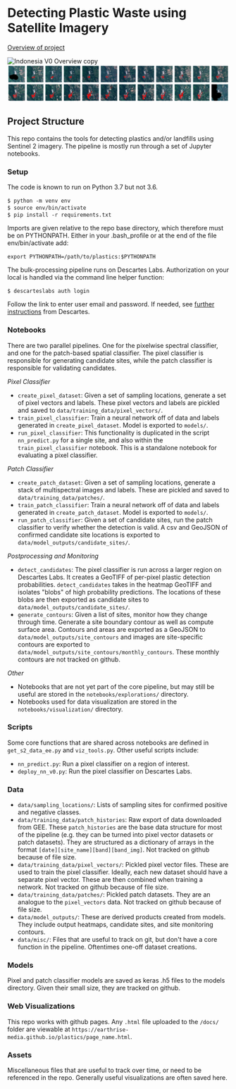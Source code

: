 # Detecting Plastic Waste using Satellite Imagery
[Overview of project](https://gpw.earthrise.media/)

![Indonesia V0 Overview copy](https://user-images.githubusercontent.com/13071901/126748336-1587fe8f-4286-4bc5-802d-167e07785411.png)
![Temesi Contours through Time](./assets/Temesi%202019-2020%20Preds%20Transparent.png)


## Project Structure
This repo contains the tools for detecting plastics and/or landfills using Sentinel 2 imagery. The pipeline is mostly run through a set of Jupyter notebooks.

### Setup

The code is known to run on Python 3.7 but not 3.6. 
```
$ python -m venv env
$ source env/bin/activate
$ pip install -r requirements.txt
```

Imports are given relative to the repo base directory, which therefore must be on PYTHONPATH. Either in your .bash_profile or at the end of the file env/bin/activate add:

```
export PYTHONPATH=/path/to/plastics:$PYTHONPATH
```

The bulk-processing pipeline runs on Descartes Labs. Authorization on your local is handled via the command line helper function: 
```
$ descarteslabs auth login
``` 
Follow the link to enter user email and password. If needed, see [further instructions](https://docs.descarteslabs.com/authentication.html) from Descartes.

### Notebooks
There are two parallel pipelines. One for the pixelwise spectral classifier, and one for the patch-based spatial classifier. The pixel classifier is responsible for generating candidate sites, while the patch classifier is responsible for validating candidates.

*Pixel Classifier*

- `create_pixel_dataset`: Given a set of sampling locations, generate a set of pixel vectors and labels. These pixel vectors and labels are pickled and saved to `data/training_data/pixel_vectors/`.
- `train_pixel_classifier`: Train a neural network off of data and labels generated in `create_pixel_dataset`. Model is exported to `models/`.
- `run_pixel_classifier`: This functionality is duplicated in the script `nn_predict.py` for a single site, and also within the `train_pixel_classifier` notebook. This is a standalone notebook for evaluating a pixel classifier.

*Patch Classifier*

- `create_patch_dataset`: Given a set of sampling locations, generate a stack of multispectral images and labels. These are pickled and saved to `data/training_data/patches/`.
- `train_patch_classifier`: Train a neural network off of data and labels generated in `create_patch_dataset`. Model is exported to `models/`.
- `run_patch_classifier`: Given a set of candidate sites, run the patch classifier to verify whether the detection is valid. A csv and GeoJSON of confirmed candidate site locations is exported to `data/model_outputs/candidate_sites/`.


*Postprocessing and Monitoring*

- `detect_candidates`: The pixel classifier is run across a larger region on Descartes Labs. It creates a GeoTIFF of per-pixel plastic detection probabilities. `detect_candidates` takes in the heatmap GeoTIFF and isolates "blobs" of high probability predictions. The locations of these blobs are then exported as candidate sites to `data/model_outputs/candidate_sites/`.
- `generate_contours`: Given a list of sites, monitor how they change through time. Generate a site boundary contour as well as compute surface area. Contours and areas are exported as a GeoJSON to `data/model_outputs/site_contours` and images are site-specific contours are exported to `data/model_outputs/site_contours/monthly_contours`. These monthly contours are not tracked on github.

*Other*

- Notebooks that are not yet part of the core pipeline, but may still be useful are stored in the `notebooks/explorations/` directory.
- Notebooks used for data visualization are stored in the `notebooks/visualization/` directory.

### Scripts
Some core functions that are shared across notebooks are defined in `get_s2_data_ee.py` and `viz_tools.py`. 
Other useful scripts include:

- `nn_predict.py`: Run a pixel classifier on a region of interest.
- `deploy_nn_v0.py`: Run the pixel classifier on Descartes Labs.

### Data
- `data/sampling_locations/`: Lists of sampling sites for confirmed positive and negative classes.
- `data/training_data/patch_histories`: Raw export of data downloaded from GEE. These `patch_histories` are the base data structure for most of the pipeline (e.g. they can be turned into pixel vector datasets or patch datasets). They are structured as a dictionary of arrays in the format `[date][site_name][band][band_img]`. Not tracked on github because of file size.
- `data/training_data/pixel_vectors/`: Pickled pixel vector files. These are used to train the pixel classifier. Ideally, each new dataset should have a separate pixel vector. These are then combined when training a network. Not tracked on github because of file size.
- `data/training_data/patches/`: Pickled patch datasets. They are an analogue to the `pixel_vectors` data. Not tracked on github because of file size.
- `data/model_outputs/`: These are derived products created from models. They include output heatmaps, candidate sites, and site monitoring contours.
- `data/misc/`: Files that are useful to track on git, but don't have a core function in the pipeline. Oftentimes one-off dataset creations.

### Models
Pixel and patch classifier models are saved as keras .h5 files to the models directory. Given their small size, they are tracked on github.

### Web Visualizations
This repo works with github pages. Any `.html` file uploaded to the `/docs/` folder are viewable at `https://earthrise-media.github.io/plastics/page_name.html`.

### Assets
Miscellaneous files that are useful to track over time, or need to be referenced in the repo. Generally useful visualizations are often saved here.
